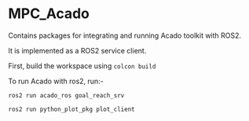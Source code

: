 # MPC_Acado

Contains packages for integrating and running Acado toolkit with ROS2.

It is implemented as a ROS2 service client.

First, build the workspace using `colcon build`

To run Acado with ros2, run:-

`ros2 run acado_ros goal_reach_srv`

`ros2 run python_plot_pkg plot_client`